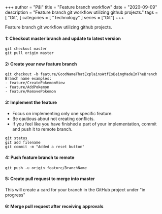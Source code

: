 +++
author = "Pål"
title = "Feature branch workflow"
date = "2020-09-09"
description = "Feature branch git workflow utilizing github projects."
tags = [
    "Git",
]
categories = [
    "Technology"
]
series = ["Git"]
+++

Feature branch git workflow utilizing github projects.

<!--more-->

#### 1: Checkout master branch and update to latest version

```
git checkout master
git pull origin master
```

#### 2: Create your new feature branch

```
git checkout -b feature/GoodNameThatExplainsWtfIsBeingMadeInTheBranch
Branch name examples:
- feature/CreatePokemonView
- feature/AddPokemon
- feature/RemovePokemon
```

#### 3: Implement the feature

- Focus on implementing only one specific feature.
- Be cautious about not creating conflicts.
- If you feel like you have finished a part of your implementation, commit and push it to remote branch.

```
git status
git add filename
git commit -m "Added a reset button"
```

#### 4: Push feature branch to remote

```
git push -u origin feature/BranchName
```

#### 5: Create pull request to merge into master

This will create a card for your branch in the GitHub project under "in progress"

#### 6: Merge pull request after receiving approvals
